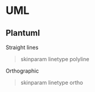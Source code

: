 # UML


## Plantuml

Straight lines
> skinparam linetype polyline

Orthographic
> skinparam linetype ortho